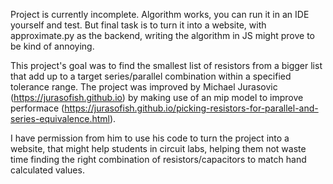Project is currently incomplete. Algorithm works, you can run it in an IDE yourself and test. But final task is to turn it into a website, with approximate.py as the backend, writing the algorithm in JS might prove to be kind of annoying. 

This project's goal was to find the smallest list of resistors from a bigger list that add up to a target series/parallel combination within a specified tolerance range. 
The project was improved by Michael Jurasovic (https://jurasofish.github.io) by making use of an mip model to improve performace (https://jurasofish.github.io/picking-resistors-for-parallel-and-series-equivalence.html). 

I have permission from him to use his code to turn the project into a website, that might help students in circuit labs, helping them not waste time finding the right combination of resistors/capacitors to match hand calculated values.
